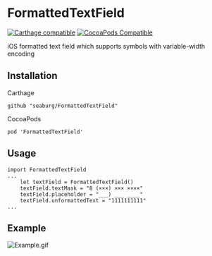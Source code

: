 # FormattedTextField
[![Carthage compatible](https://img.shields.io/badge/Carthage-compatible-4BC51D.svg?style=flat)](https://github.com/Carthage/Carthage)
[![CocoaPods Compatible](https://img.shields.io/cocoapods/v/FormattedTextField.svg)](https://img.shields.io/cocoapods/v/FormattedTextField.svg)

iOS formatted text field which supports symbols with variable-width encoding

Installation
------------
Carthage
```
github "seaburg/FormattedTextField"
```
CocoaPods
```
pod 'FormattedTextField'
```
Usage
-----
    import FormattedTextField
    ...
        let textField = FormattedTextField()
        textField.textMask = "8 (×××) ××× ××××"
        textField.placeholder = "___) ___ ____"
        textField.unformattedText = "1111111111"
    ...
Example
-----
![Example.gif](https://raw.githubusercontent.com/seaburg/FormattedTextField/master/Example/Example.gif)
